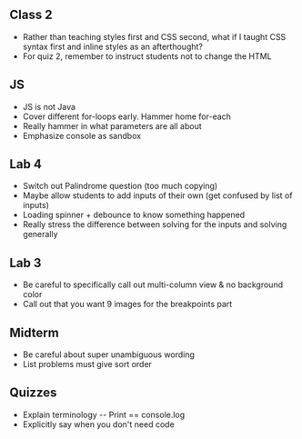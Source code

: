 ## Class 2

- Rather than teaching styles first and CSS second, what if I taught CSS syntax first and inline styles as an afterthought?
- For quiz 2, remember to instruct students not to change the HTML

## JS

- JS is not Java
- Cover different for-loops early. Hammer home for-each
- Really hammer in what parameters are all about
- Emphasize console as sandbox

## Lab 4

- Switch out Palindrome question (too much copying)
- Maybe allow students to add inputs of their own (get confused by list of inputs)
- Loading spinner + debounce to know something happened
- Really stress the difference between solving for the inputs and solving generally

## Lab 3

- Be careful to specifically call out multi-column view & no background color
- Call out that you want 9 images for the breakpoints part

## Midterm

- Be careful about super unambiguous wording
- List problems must give sort order

## Quizzes

- Explain terminology -- Print == console.log
- Explicitly say when you don't need code